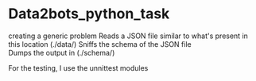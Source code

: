 # Data2bots_python_task
creating a generic problem
Reads a JSON file similar to what's present in this location (./data/) 
Sniffs the schema of the JSON file  
Dumps the output in (./schema/)

For the testing, I use the unnittest modules 
